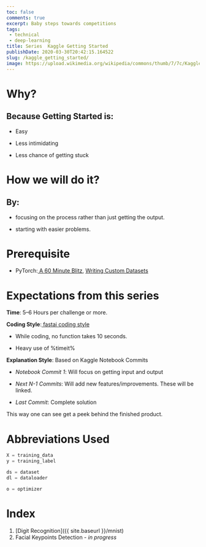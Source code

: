 ```yaml
---
toc: false
comments: true
excerpt: Baby steps towards competitions
tags:
 - technical
 - deep-learning
title: Series  Kaggle Getting Started
publishDate: 2020-03-30T20:42:15.164522
slug: /kaggle_getting_started/
image: https://upload.wikimedia.org/wikipedia/commons/thumb/7/7c/Kaggle_logo.png/400px-Kaggle_logo.png
---
```


# Why?

## **Because Getting Started is:**

- Easy

- Less intimidating

- Less chance of getting stuck

# How we will do it?

## **By:**

- focusing on the process rather than just getting the output.

- starting with easier problems.

# Prerequisite

- PyTorch:[ A 60 Minute Blitz](https://pytorch.org/tutorials/beginner/deep_learning_60min_blitz.html), [Writing Custom Datasets](https://pytorch.org/tutorials/beginner/data_loading_tutorial.html?highlight=dataset)

# Expectations from this series

**Time**: 5–6 Hours per challenge or more.

**Coding Style**:[ fastai coding style](https://docs.fast.ai/dev/style.html)

- While coding, no function takes 10 seconds.

- Heavy use of %timeit%

**Explanation Style**: Based on Kaggle Notebook Commits

- _Notebook Commit 1_: Will focus on getting input and output

- _Next N-1 Commits_: Will add new features/improvements. These will be linked.

- _Last Commit_: Complete solution

This way one can see get a peek behind the finished product.

# Abbreviations Used

```python
X = training_data
y = training_label

ds = dataset
dl = dataloader

o = optimizer
```

# Index

1. [Digit Recognition]({{ site.baseurl }}/mnist)
2. Facial Keypoints Detection - *in progress*

